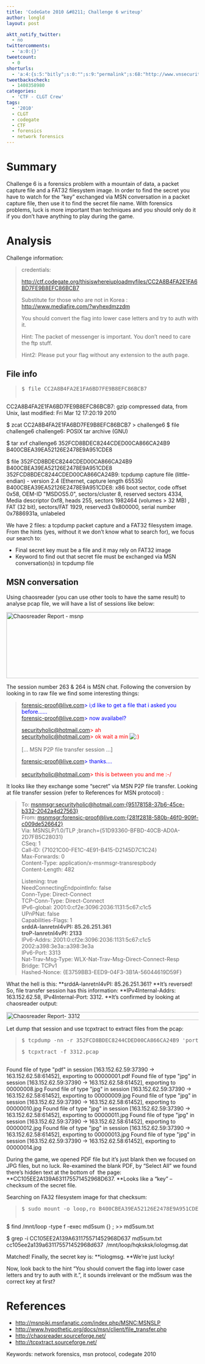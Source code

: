 ```yaml
---
title: 'CodeGate 2010 &#8211; Challenge 6 writeup'
author: longld
layout: post

aktt_notify_twitter:
  - no
twittercomments:
  - 'a:0:{}'
tweetcount:
  - 0
shorturls:
  - 'a:4:{s:5:"bitly";s:0:"";s:9:"permalink";s:68:"http://www.vnsecurity.net/2010/03/codegate-2010-challenge-6-writeup/";s:7:"tinyurl";s:26:"http://tinyurl.com/yd9hlug";s:4:"isgd";s:18:"http://is.gd/aPLeG";}'
tweetbackscheck:
  - 1408358980
categories:
  - 'CTF - CLGT Crew'
tags:
  - '2010'
  - CLGT
  - codegate
  - CTF
  - forensics
  - network forensics
---
```

# Summary

Challenge 6 is a forensics problem with a mountain of data, a packet capture file and a FAT32 filesystem image. In order to find the secret you have to watch for the &#8220;key&#8221; exchanged via MSN conversation in a packet capture file, then use it to find the secret file name. With forensics problems, luck is more important than techniques and you should only do it if you don&#8217;t have anything to play during the game.

# Analysis

Challenge information:

> credentials:
> 
> http://ctf.codegate.org/thisiswhereiuploadmyfiles/CC2A8B4FA2E1FA6BD7FE9B8EFC86BCB7
> 
> Substitute for those who are not in Korea : http://www.mediafire.com/?wyhexdmzzdm
> 
> You should convert the flag into lower case letters and try to auth with it.
> 
> Hint: The packet of messenger is important. You don&#8217;t need to care the ftp stuff.
> 
> Hint2: Please put your flag without any extension to the auth page.

## File info

> <pre>$ file CC2A8B4FA2E1FA6BD7FE9B8EFC86BCB7
CC2A8B4FA2E1FA6BD7FE9B8EFC86BCB7: gzip compressed data, from Unix, last modified: Fri Mar 12 17:20:19 2010

$ zcat CC2A8B4FA2E1FA6BD7FE9B8EFC86BCB7 &gt; challenge6
$ file challenge6
challenge6: POSIX tar archive (GNU)

$ tar xvf challenge6
352FCD8BDEC8244CDED00CA866CA24B9
B400CBEA39EA52126E2478E9A951CDE8

$ file 352FCD8BDEC8244CDED00CA866CA24B9 B400CBEA39EA52126E2478E9A951CDE8
352FCD8BDEC8244CDED00CA866CA24B9: tcpdump capture file (little-endian) - version 2.4 (Ethernet, capture length 65535)
B400CBEA39EA52126E2478E9A951CDE8: x86 boot sector, code offset 0x58, OEM-ID "MSDOS5.0",
sectors/cluster 8, reserved sectors 4334, Media descriptor 0xf8, heads 255, sectors 1982464 (volumes &gt; 32 MB) ,
FAT (32 bit), sectors/FAT 1929, reserved3 0x800000, serial number 0x7886931a, unlabeled</pre>

We have 2 files: a tcpdump packet capture and a FAT32 filesystem image. From the hints (yes, without it we don&#8217;t know what to search for), we focus our search to:

*   Final secret key must be a file and it may rely on FAT32 image
*   Keyword to find out that secret file must be exchanged via MSN conversation(s) in tcpdump file

## MSN conversation

Using chaosreader (you can use other tools to have the same result) to analyse pcap file, we will have a list of sessions like below:

<img class="alignnone size-full wp-image-733" title="Chaosreader Report - msnp" src="http://vnsecurity.net/wp/storage/uploads/2010/03/Chaosreader-Report-352FCD8BDEC8244CDED00CA866CA24B9.pcap_1269063206104.png" alt="Chaosreader Report - msnp" width="953" height="173" />

The session number 263 & 264 is MSN chat. Following the conversion by looking in to raw file we find some interesting things:

> <span style="color: #0000ff">forensic-proof@live.com> i;d like to get a file that i asked you before&#8230;&#8230;<br /> forensic-proof@live.com> now availabel?</span>
> 
> <span style="color: #ff0000">securityholic@hotmail.com> ah<br /> securityholic@hotmail.com> ok wait a min <img src="http://vnsec-new.cloudapp.net/wp/wp-includes/images/smilies/icon_smile.gif" alt=":)" class="wp-smiley" /><br /> </span>  
> [... MSN P2P file transfer session ...]
> 
> <span style="color: #0000ff">forensic-proof@live.com> thanks&#8230;.<br /> </span>  
> <span style="color: #ff0000">securityholic@hotmail.com> this is between you and me :-/</span>

It looks like they exchange some &#8220;secret&#8221; via MSN P2P file transfer. Looking at file transfer session (refer to References for MSN protocol) :

> To: <msnmsgr:securityholic@hotmail.com;{95178158-37b6-45ce-b332-2042a4d27563}>  
> From: <msnmsgr:forensic-proof@live.com;{281f2818-580b-46f0-909f-c009de526642}>  
> Via: MSNSLP/1.0/TLP ;branch={51D93360-BFBD-40CB-AD0A-2D7FB5C28031}  
> CSeq: 1  
> Call-ID: {71021C00-FE1C-4E91-B415-D2145D7C1C24}  
> Max-Forwards: 0  
> Content-Type: application/x-msnmsgr-transrespbody  
> Content-Length: 482
> 
> Listening: true  
> NeedConnectingEndpointInfo: false  
> Conn-Type: Direct-Connect  
> TCP-Conn-Type: Direct-Connect  
> IPv6-global: 2001:0:cf2e:3096:2036:1131:5c67:c1c5  
> UPnPNat: false  
> Capabilities-Flags: 1  
> **srddA-lanretnI4vPI: 85.26.251.361  
> troP-lanretnI4vPI: 2133**  
> IPv6-Addrs: 2001:0:cf2e:3096:2036:1131:5c67:c1c5 2002:a398:3e3a::a398:3e3a  
> IPv6-Port: 3313  
> Nat-Trav-Msg-Type: WLX-Nat-Trav-Msg-Direct-Connect-Resp  
> Bridge: TCPv1  
> Hashed-Nonce: {E3759BB3-EED9-04F3-3B1A-56044619D59F}

What the hell is this: **srddA-lanretnI4vPI: 85.26.251.361? **It&#8217;s reversed! So, file transfer session has this information: **IPv4Internal-Addrs: 163.152.62.58, IPv4Internal-Port: 3312. **It&#8217;s confirmed by looking at chaosreader output:

<img class="alignnone size-full wp-image-734" title="Chaosreader Report- 3312" src="http://vnsecurity.net/wp/storage/uploads/2010/03/Chaosreader-Report-352FCD8BDEC8244CDED00CA866CA24B9.pcap_1269063302409.png" alt="Chaosreader Report- 3312" width="914" height="21" />

Let dump that session and use tcpxtract to extract files from the pcap:

> <pre>$ tcpdump -nn -r 352FCD8BDEC8244CDED00CA866CA24B9 'port 3312' -w 3312.pcap</pre>
> 
> <pre>$ tcpxtract -f 3312.pcap
 Found file of type "pdf" in session [163.152.62.59:37390 -&gt; 163.152.62.58:61452], exporting to 00000001.pdf
 Found file of type "jpg" in session [163.152.62.59:37390 -&gt; 163.152.62.58:61452], exporting to 00000008.jpg
 Found file of type "jpg" in session [163.152.62.59:37390 -&gt; 163.152.62.58:61452], exporting to 00000009.jpg
 Found file of type "jpg" in session [163.152.62.59:37390 -&gt; 163.152.62.58:61452], exporting to 00000010.jpg
 Found file of type "jpg" in session [163.152.62.59:37390 -&gt; 163.152.62.58:61452], exporting to 00000011.jpg
 Found file of type "jpg" in session [163.152.62.59:37390 -&gt; 163.152.62.58:61452], exporting to 00000012.jpg
 Found file of type "jpg" in session [163.152.62.59:37390 -&gt; 163.152.62.58:61452], exporting to 00000013.jpg
 Found file of type "jpg" in session [163.152.62.59:37390 -&gt; 163.152.62.58:61452], exporting to 00000014.jpg</pre>

During the game, we opened PDF file but it&#8217;s just blank then we focused on JPG files, but no luck. Re-examined the blank PDF, by &#8220;Select All&#8221; we found there&#8217;s hidden text at the bottom of  the page: **CC105EE2A139A631175571452968D637. **Looks like a &#8220;key&#8221; &#8211; checksum of the secret file.

Searching on FA32 filesystem image for that checksum:

> <pre>$ sudo mount -o loop,ro B400CBEA39EA52126E2478E9A951CDE8 /mnt/loop

$ find /mnt/loop -type f -exec md5sum {} ; &gt;&gt; md5sum.txt

$ grep -i CC105EE2A139A631175571452968D637 md5sum.txt
cc105ee2a139a631175571452968d637  /mnt/loop/hqksksk/iologmsg.dat</pre>

Matched! Finally, the secret key is: **iologmsg. **We&#8217;re just lucky!

Now, look back to the hint &#8220;You should convert the flag into lower case letters and try to auth with it.&#8221;, it sounds irrelevant or the md5sum was the correct key at first?

# References

*   <a href="http://msnpiki.msnfanatic.com/index.php/MSNC:MSNSLP" target="_blank">http://msnpiki.msnfanatic.com/index.php/MSNC:MSNSLP</a>
*   <a href="http://www.hypothetic.org/docs/msn/client/file_transfer.php" target="_blank">http://www.hypothetic.org/docs/msn/client/file_transfer.php</a>
*   <a href="http://chaosreader.sourceforge.net/" target="_blank">http://chaosreader.sourceforge.net/</a>
*   <a href="http://tcpxtract.sourceforge.net/" target="_blank">http://tcpxtract.sourceforge.net/</a>

Keywords: network forensics, msn protocol, codegate 2010